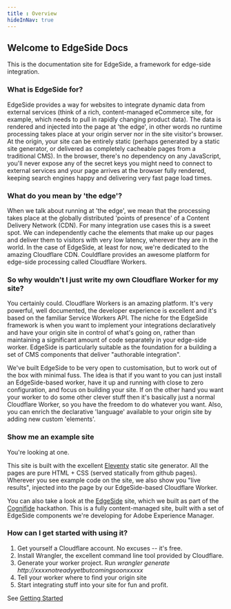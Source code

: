 ```yaml
---
title : Overview
hideInNav: true
---
```

## Welcome to EdgeSide Docs

This is the documentation site for EdgeSide, a framework for edge-side integration.

### What is EdgeSide for?

EdgeSide provides a way for websites to integrate dynamic data from external services (think of a rich, content-managed eCommerce site, for example, which needs to pull in rapidly changing product data). The data is rendered and injected into the page at 'the edge', in other words no runtime processing takes place at your origin server nor in the site visitor's browser. At the origin, your site can be entirely static (perhaps generated by a static site generator, or delivered as completely cacheable pages from a traditional CMS). In the browser, there's no dependency on any JavaScript, you'll never expose any of the secret keys you might need to connect to external services and your page arrives at the browser fully rendered, keeping search engines happy and delivering very fast page load times.

### What do you mean by 'the edge'?

When we talk about running at 'the edge', we mean that the processing takes place at the globally distributed 'points of presence' of a Content Delivery Network (CDN). For many integration use cases this is a sweet spot. We can independently cache the elements that make up our pages and deliver them to visitors with very low latency, wherever they are in the world. In the case of EdgeSide, at least for now, we're dedicated to the amazing Cloudflare CDN. Couldflare provides an awesome platform for edge-side processing called Cloudflare Workers.

### So why wouldn't I just write my own Cloudflare Worker for my site?

You certainly could. Cloudflare Workers is an amazing platform. It's very powerful, well documented, the developer experience is excellent and it's based on the familiar Service Workers API. The niche for the EdgeSide framework is when you want to implement your integrations declaratively and have your origin site in control of what's going on, rather than maintaining a significant amount of code separately in your edge-side worker. EdgeSide is particularly suitable as the foundation for a building a set of CMS components that deliver "authorable integration".

We've built EdgeSide to be very open to customisation, but to work out of the box with minimal fuss. The idea is that if you want to you can just install an EdgeSide-based worker, have it up and running with close to zero configuration, and focus on building your site. If on the other hand you want your worker to do some other clever stuff then it's basically just a normal Cloudflare Worker, so you have the freedom to do whatever you want. Also, you can enrich the declarative 'language' available to your origin site by adding new custom 'elements'.


### Show me an example site

You're looking at one.

This site is built with the excellent [Eleventy](https://www.11ty.dev/) static site generator. All the pages are pure HTML + CSS (served statically from github pages). Wherever you see example code on the site, we also show you "live results", injected into the page by our EdgeSide-based Cloudflare Worker.

You can also take a look at the [EdgeSide](https://edgeside.org) site, which we built as part of the [Cognifide](https://cognifide.com) hackathon. This is a fully content-managed site, built with a set of EdgeSide components we're developing for Adobe Experience Manager.

### How can I get started with using it?

1. Get yourself a Cloudflare account. No excuses -- it's free.
1. Install Wrangler, the excellent command line tool provided by Cloudflare.
1. Generate your worker project. Run *wrangler generate http://xxxxnotreadyyetbutcomingsoonxxxxx*
1. Tell your worker where to find your origin site
1. Start integrating stuff into your site for fun and profit.

See [Getting Started](todo)

